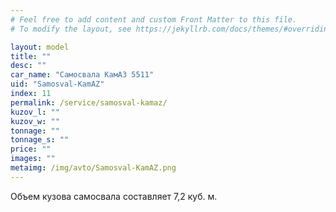```yaml
---
# Feel free to add content and custom Front Matter to this file.
# To modify the layout, see https://jekyllrb.com/docs/themes/#overriding-theme-defaults

layout: model
title: ""
desc: ""
car_name: "Самосвала КамАЗ 5511"
uid: "Samosval-KamAZ"
index: 11
permalink: /service/samosval-kamaz/
kuzov_l: ""
kuzov_w: ""
tonnage: ""
tonnage_s: ""
price: ""
images: ""
metaimg: /img/avto/Samosval-KamAZ.png
---
```


Объем кузова самосвала составляет 7,2 куб. м.  